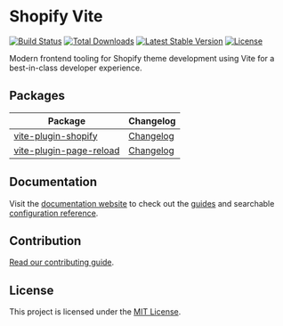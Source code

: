 # Shopify Vite

<a href="https://github.com/barrel/barrel-shopify/actions"><img src="https://github.com/barrel/barrel-shopify/workflows/CI/badge.svg" alt="Build Status"></a>
<a href="https://www.npmjs.com/package/vite-plugin-shopify"><img src="https://img.shields.io/npm/dt/vite-plugin-shopify" alt="Total Downloads"></a>
<a href="https://www.npmjs.com/package/vite-plugin-shopify"><img src="https://img.shields.io/npm/v/vite-plugin-shopify" alt="Latest Stable Version"></a>
<a href="https://www.npmjs.com/package/vite-plugin-shopify"><img src="https://img.shields.io/npm/l/vite-plugin-shopify" alt="License"></a>

Modern frontend tooling for Shopify theme development using Vite for a best-in-class developer experience.

## Packages

| Package                                                       | Changelog                                                    |
| ------------------------------------------------------------- | ------------------------------------------------------------ |
| [vite-plugin-shopify](./packages/vite-plugin-shopify)         | [Changelog](./packages/vite-plugin-shopify/CHANGELOG.md)     |
| [vite-plugin-page-reload](./packages/vite-plugin-page-reload) | [Changelog](./packages/vite-plugin-page-reload/CHANGELOG.md) |

## Documentation

Visit the [documentation website](https://shopify-vite.barrelny.com/) to check out the [guides](https://shopify-vite.barrelny.com/guide/) and searchable [configuration reference](https://shopify-vite.barrelny.com/guide/configuration.html).

## Contribution

[Read our contributing guide](https://github.com/barrel/barrel-shopify/blob/main/CONTRIBUTING.md).

## License

This project is licensed under the [MIT License](https://github.com/barrel/barrel-shopify/blob/main/LICENSE.md).
